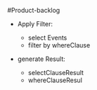 #Product-backlog

- Apply Filter:
    - select Events
    - filter by whereClause

- generate Result:
    - selectClauseResult
    - whereClauseResul
    
